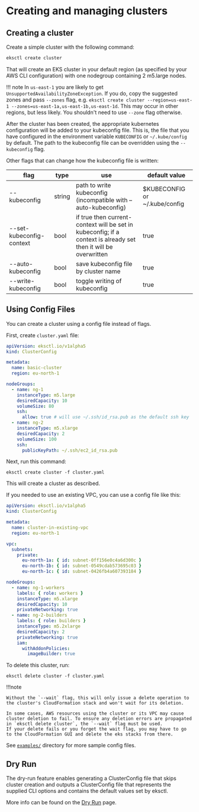 # Creating and managing clusters

## Creating a cluster

Create a simple cluster with the following command:

```sh
eksctl create cluster
```

That will create an EKS cluster in your default region (as specified by your AWS CLI configuration) with one
nodegroup containing 2 m5.large nodes.

!!! note
    In `us-east-1` you are likely to get `UnsupportedAvailabilityZoneException`. If you do, copy the suggested zones and pass `--zones` flag, e.g. `eksctl create cluster --region=us-east-1 --zones=us-east-1a,us-east-1b,us-east-1d`. This may occur in other regions, but less likely. You shouldn't need to use `--zone` flag otherwise.

After the cluster has been created, the appropriate kubernetes configuration will be added to your kubeconfig file.
This is, the file that you have configured in the environment variable `KUBECONFIG` or `~/.kube/config` by default.
The path to the kubeconfig file can be overridden using the `--kubeconfig` flag.

Other flags that can change how the kubeconfig file is written:

| flag                     | type   | use                                                                                                             | default value                 |
|--------------------------|--------|-----------------------------------------------------------------------------------------------------------------|-------------------------------|
| --kubeconfig             | string | path to write kubeconfig (incompatible with –auto-kubeconfig)                                                   | $KUBECONFIG or ~/.kube/config |
| --set-kubeconfig-context | bool   | if true then current-context will be set in kubeconfig; if a context is already set then it will be overwritten | true                          |
| --auto-kubeconfig        | bool   | save kubeconfig file by cluster name                                                                            | true                          |
| --write-kubeconfig       | bool   | toggle writing of kubeconfig                                                                                    | true                          |

## Using Config Files

You can create a cluster using a config file instead of flags.

First, create `cluster.yaml` file:

```yaml
apiVersion: eksctl.io/v1alpha5
kind: ClusterConfig

metadata:
  name: basic-cluster
  region: eu-north-1

nodeGroups:
  - name: ng-1
    instanceType: m5.large
    desiredCapacity: 10
    volumeSize: 80
    ssh:
      allow: true # will use ~/.ssh/id_rsa.pub as the default ssh key
  - name: ng-2
    instanceType: m5.xlarge
    desiredCapacity: 2
    volumeSize: 100
    ssh:
      publicKeyPath: ~/.ssh/ec2_id_rsa.pub
```

Next, run this command:

```
eksctl create cluster -f cluster.yaml
```

This will create a cluster as described.

If you needed to use an existing VPC, you can use a config file like this:

```yaml
apiVersion: eksctl.io/v1alpha5
kind: ClusterConfig

metadata:
  name: cluster-in-existing-vpc
  region: eu-north-1

vpc:
  subnets:
    private:
      eu-north-1a: { id: subnet-0ff156e0c4a6d300c }
      eu-north-1b: { id: subnet-0549cdab573695c03 }
      eu-north-1c: { id: subnet-0426fb4a607393184 }

nodeGroups:
  - name: ng-1-workers
    labels: { role: workers }
    instanceType: m5.xlarge
    desiredCapacity: 10
    privateNetworking: true
  - name: ng-2-builders
    labels: { role: builders }
    instanceType: m5.2xlarge
    desiredCapacity: 2
    privateNetworking: true
    iam:
      withAddonPolicies:
        imageBuilder: true
```

To delete this cluster, run:

```
eksctl delete cluster -f cluster.yaml
```

!!!note

    Without the `--wait` flag, this will only issue a delete operation to the cluster's CloudFormation stack and won't wait for its deletion.

    In some cases, AWS resources using the cluster or its VPC may cause cluster deletion to fail. To ensure any deletion errors are propagated in `eksctl delete cluster`, the `--wait` flag must be used.
    If your delete fails or you forget the wait flag, you may have to go to the CloudFormation GUI and delete the eks stacks from there.

See [`examples/`](https://github.com/weaveworks/eksctl/tree/master/examples) directory for more sample config files.

## Dry Run
The dry-run feature enables generating a ClusterConfig file that skips cluster creation and outputs a ClusterConfig file that
represents the supplied CLI options and contains the default values set by eksctl.

More info can be found on the [Dry Run](dry-run.md) page.
